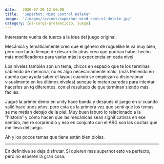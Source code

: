 ```yaml
---
date:   2020-07-20 12:00:00
title:  "Superhot: Mind Control Delete"
image:  '/images/reviews/superhot-mind-control-delete.jpg'
category: [el-corgi-pretencioso, juego]
---
```

Interesante vuelta de tuerca a la idea del juego original.

Mecánica y temáticamente creo que el género de roguelike le va muy bien, pero con tanto tiempo de desarrollo atrás creo que podrían haber hecho más modificadores para variar más la experiencia en cada nivel.

Los niveles también son un tema, chicos en espacio que te los terminas sabiendo de memoria, no es algo necesariamente malo, (más teniendo en cuenta que ayuda saber el layout cuando se empiezan a distorsionar visualmente en los últimos niveles) aunque le meten paredes para intentar hacerlos un tq diferentes, con el resultado de que terminan siendo más fáciles.

Jugué la primer demo en unity hace banda y después el juego en sí cuando salió hace unos años, pero esta es la primera vez que sentí que los temas se me metían debajo de la piel. Muy buen laburo lo relacionado a la "historia" y cómo hacen que las mecánicas sean significativas en ese sentido, me re sorprendió y eso en conjunto con el ARG son las cositas que me llevo del juego.

Ah y los pocos temas que tiene están bien piolas.

<hr>

En definitiva se deja disfrutar. Si quieren mas superhot esto va perfecto, pero no esperen la gran cosa.
